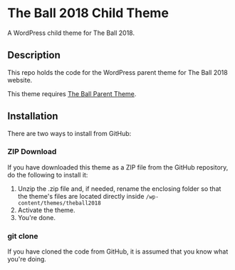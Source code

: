 # The Ball 2018 Child Theme

A WordPress child theme for The Ball 2018.

## Description

This repo holds the code for the WordPress parent theme for The Ball 2018 website.

This theme requires [The Ball Parent Theme](https://github.com/spiritoffootball/theball).

## Installation

There are two ways to install from GitHub:

### ZIP Download

If you have downloaded this theme as a ZIP file from the GitHub repository, do the following to install it:

1. Unzip the .zip file and, if needed, rename the enclosing folder so that the theme's files are located directly inside `/wp-content/themes/theball2018`
2. Activate the theme.
3. You're done.

### git clone

If you have cloned the code from GitHub, it is assumed that you know what you're doing.

